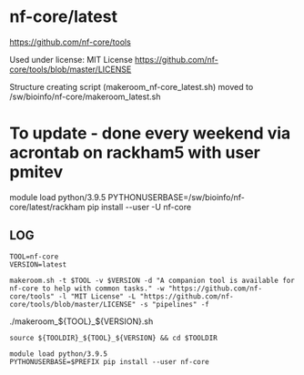 nf-core/latest
========================

<https://github.com/nf-core/tools>

Used under license:
MIT License
<https://github.com/nf-core/tools/blob/master/LICENSE>

Structure creating script (makeroom_nf-core_latest.sh) moved to /sw/bioinfo/nf-core/makeroom_latest.sh


# To update - done every weekend via acrontab on rackham5 with user pmitev
module load python/3.9.5
PYTHONUSERBASE=/sw/bioinfo/nf-core/latest/rackham pip install --user -U nf-core


LOG
---

    TOOL=nf-core
    VERSION=latest

    makeroom.sh -t $TOOL -v $VERSION -d "A companion tool is available for nf-core to help with common tasks." -w "https://github.com/nf-core/tools" -l "MIT License" -L "https://github.com/nf-core/tools/blob/master/LICENSE" -s "pipelines" -f


   ./makeroom_${TOOL}_${VERSION}.sh

    source ${TOOLDIR}_${TOOL}_${VERSION} && cd $TOOLDIR
    
    module load python/3.9.5
    PYTHONUSERBASE=$PREFIX pip install --user nf-core
